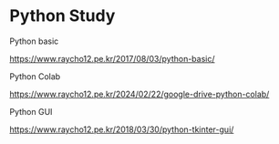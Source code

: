 # Python Study

Python basic

https://www.raycho12.pe.kr/2017/08/03/python-basic/

Python Colab

https://www.raycho12.pe.kr/2024/02/22/google-drive-python-colab/

Python GUI

https://www.raycho12.pe.kr/2018/03/30/python-tkinter-gui/
